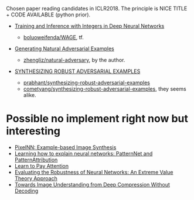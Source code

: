 Chosen paper reading candidates in ICLR2018. The principle is NICE TITLE + CODE AVAILABLE (python prior).

* [Training and Inference with Integers in Deep Neural Networks](https://openreview.net/forum?id=HJGXzmspb)
	- [boluoweifenda/WAGE](https://github.com/boluoweifenda/WAGE), tf.

* [Generating Natural Adversarial Examples](https://arxiv.org/abs/1710.11342)
	- [zhengliz/natural-adversary](https://github.com/zhengliz/natural-adversary), by the author.

* [SYNTHESIZING ROBUST ADVERSARIAL EXAMPLES](https://openreview.net/pdf?id=BJDH5M-AW)
	- [prabhant/synthesizing-robust-adversarial-examples](https://github.com/prabhant/synthesizing-robust-adversarial-examples)
	- [cometyang/synthesizing-robust-adversarial-examples](https://github.com/cometyang/synthesizing-robust-adversarial-examples), they seems alike.



# Possible no implement right now but interesting

* [PixelNN: Example-based Image Synthesis](https://openreview.net/forum?id=Syhr6pxCW)
* [Learning how to explain neural networks: PatternNet and PatternAttribution](https://openreview.net/forum?id=Hkn7CBaTW)
* [Learn to Pay Attention](https://openreview.net/forum?id=HyzbhfWRW)
* [Evaluating the Robustness of Neural Networks: An Extreme Value Theory Approach](https://openreview.net/forum?id=BkUHlMZ0b)
* [Towards Image Understanding from Deep Compression Without Decoding](https://openreview.net/forum?id=HkXWCMbRW)

